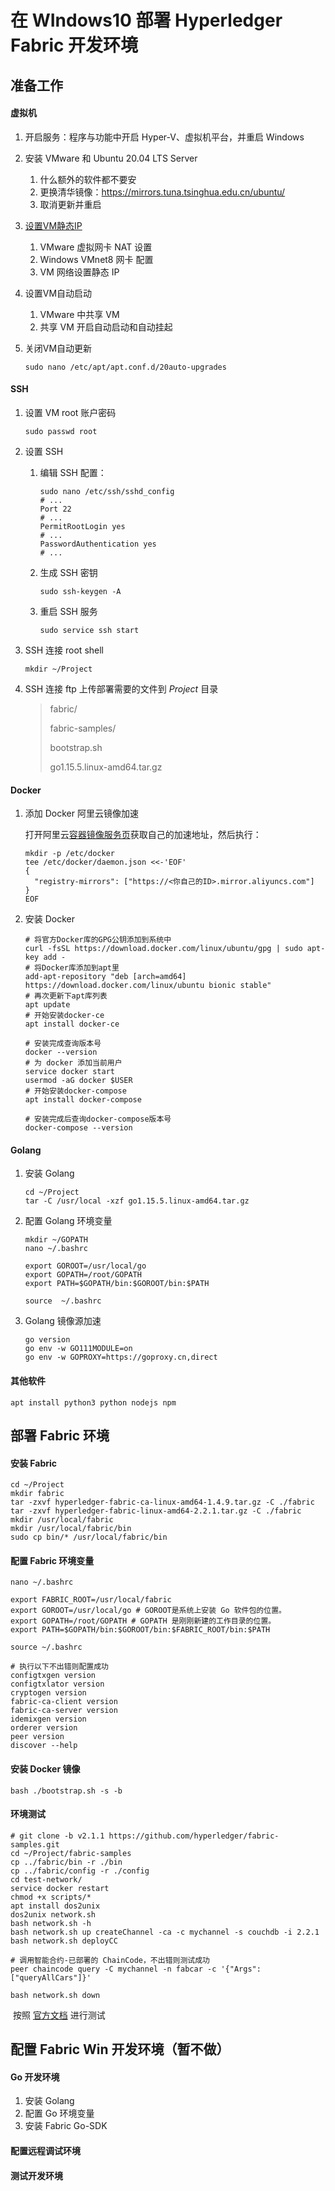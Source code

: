 # 在 WIndows10 部署 Hyperledger Fabric 开发环境

## 准备工作

#### 虚拟机

1.  开启服务：程序与功能中开启 Hyper-V、虚拟机平台，并重启 Windows

2.  安装 VMware 和 Ubuntu 20.04 LTS Server

    1.  什么额外的软件都不要安
    2.  更换清华镜像：https://mirrors.tuna.tsinghua.edu.cn/ubuntu/
    3.  取消更新并重启

3.  [设置VM静态IP](https://my.oschina.net/u/4271740/blog/4437308)

    1.  VMware 虚拟网卡 NAT 设置
    2.  Windows VMnet8 网卡 配置
    3.  VM 网络设置静态 IP

4.  设置VM自动启动

    1.  VMware 中共享 VM
    2.  共享 VM 开启自动启动和自动挂起

5.  关闭VM自动更新

    ```shell
    sudo nano /etc/apt/apt.conf.d/20auto-upgrades
    ```

#### SSH

1.  设置 VM root 账户密码

    ```shell
    sudo passwd root
    ```

2.  设置 SSH

    1.  编辑 SSH 配置：

        ```shell
        sudo nano /etc/ssh/sshd_config
        # ...
        Port 22
        # ...
        PermitRootLogin yes
        # ...
        PasswordAuthentication yes
        # ...
        ```

    2.  生成 SSH 密钥

        ```shell
        sudo ssh-keygen -A
        ```

    3.  重启 SSH 服务

        ```shell
        sudo service ssh start
        ```

3.  SSH 连接 root shell

    ```shell
    mkdir ~/Project
    ```

4.  SSH 连接 ftp 上传部署需要的文件到 *Project* 目录

    

    >   fabric/
    >
    >   fabric-samples/
    >
    >   bootstrap.sh
    >
    >   go1.15.5.linux-amd64.tar.gz

#### Docker

1.  添加 Docker 阿里云镜像加速

    打开阿里云[容器镜像服务页](https://cn.aliyun.com/product/acr)获取自己的加速地址，然后执行：

    ```shell
    mkdir -p /etc/docker
    tee /etc/docker/daemon.json <<-'EOF'
    {
      "registry-mirrors": ["https://<你自己的ID>.mirror.aliyuncs.com"]
    }
    EOF
    ```

2.  安装 Docker

    ```shell
    # 将官方Docker库的GPG公钥添加到系统中
    curl -fsSL https://download.docker.com/linux/ubuntu/gpg | sudo apt-key add -
    # 将Docker库添加到apt里
    add-apt-repository "deb [arch=amd64] https://download.docker.com/linux/ubuntu bionic stable"
    # 再次更新下apt库列表
    apt update
    # 开始安装docker-ce
    apt install docker-ce
    
    # 安装完成查询版本号
    docker --version
    # 为 docker 添加当前用户
    service docker start
    usermod -aG docker $USER
    # 开始安装docker-compose
    apt install docker-compose
    
    # 安装完成后查询docker-compose版本号
    docker-compose --version
    ```


#### Golang

1.  安装 Golang

    ```shell
    cd ~/Project
    tar -C /usr/local -xzf go1.15.5.linux-amd64.tar.gz
    ```

2.  配置 Golang 环境变量

    ```shell
    mkdir ~/GOPATH
    nano ~/.bashrc
    
    export GOROOT=/usr/local/go 
    export GOPATH=/root/GOPATH 
    export PATH=$GOPATH/bin:$GOROOT/bin:$PATH
    
    source  ~/.bashrc
    ```

3.  Golang 镜像源加速

    ```shell
    go version
    go env -w GO111MODULE=on
    go env -w GOPROXY=https://goproxy.cn,direct
    ```

#### 其他软件

```shell
apt install python3 python nodejs npm
```

## 部署 Fabric 环境

#### 安装 Fabric

```shell
cd ~/Project
mkdir fabric
tar -zxvf hyperledger-fabric-ca-linux-amd64-1.4.9.tar.gz -C ./fabric
tar -zxvf hyperledger-fabric-linux-amd64-2.2.1.tar.gz -C ./fabric
mkdir /usr/local/fabric
mkdir /usr/local/fabric/bin
sudo cp bin/* /usr/local/fabric/bin
```

#### 配置 Fabric 环境变量

```shell
nano ~/.bashrc 

export FABRIC_ROOT=/usr/local/fabric
export GOROOT=/usr/local/go # GOROOT是系统上安装 Go 软件包的位置。
export GOPATH=/root/GOPATH # GOPATH 是刚刚新建的工作目录的位置。
export PATH=$GOPATH/bin:$GOROOT/bin:$FABRIC_ROOT/bin:$PATH

source ~/.bashrc

# 执行以下不出错则配置成功
configtxgen version  
configtxlator version 
cryptogen version 
fabric-ca-client version 
fabric-ca-server version 
idemixgen version 
orderer version 
peer version
discover --help
```

#### 安装 Docker 镜像

```shell
bash ./bootstrap.sh -s -b
```

#### 环境测试

```shell
# git clone -b v2.1.1 https://github.com/hyperledger/fabric-samples.git
cd ~/Project/fabric-samples
cp ../fabric/bin -r ./bin
cp ../fabric/config -r ./config
cd test-network/
service docker restart
chmod +x scripts/*	
apt install dos2unix
dos2unix network.sh
bash network.sh -h
bash network.sh up createChannel -ca -c mychannel -s couchdb -i 2.2.1
bash network.sh deployCC

# 调用智能合约-已部署的 ChainCode，不出错则测试成功
peer chaincode query -C mychannel -n fabcar -c '{"Args":["queryAllCars"]}'

bash network.sh down
```

​	按照 [官方文档](https://hyperledger-fabric.readthedocs.io/en/latest/test_network.html) 进行测试

## 配置 Fabric Win 开发环境（暂不做）

#### Go 开发环境

1.  安装 Golang
2.  配置 Go 环境变量
3.  安装 Fabric Go-SDK

#### 配置远程调试环境

#### 测试开发环境